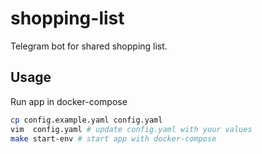 # shopping-list

Telegram bot for shared shopping list.

## Usage

Run app in docker-compose

```bash
cp config.example.yaml config.yaml
vim  config.yaml # update config.yaml with your values
make start-env # start app with docker-compose
```